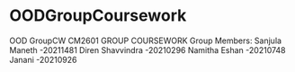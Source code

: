 # OODGroupCoursework
OOD GroupCW
CM2601 GROUP COURSEWORK
Group Members:
  Sanjula Maneth    -20211481
  Diren Shavvindra  -20210296
  Namitha Eshan     -20210748
  Janani            -20210926

